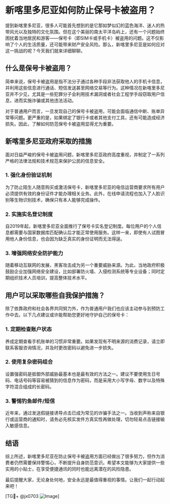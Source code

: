 # 新喀里多尼亚如何防止保号卡被盗用？

提到新喀里多尼亚，很多人可能首先想到的是它那如梦似幻的蓝色海洋、迷人的热带风光以及独特的文化氛围。但在这个美丽的南太平洋岛屿上，还有一个问题始终困扰着当地居民和游客——保号卡（即SIM卡或手机卡）被盗用的问题。这不仅影响了个人的生活质量，还可能带来财产安全风险。那么，新喀里多尼亚是如何应对这一挑战的呢？今天我们就来详细聊聊。

## 什么是保号卡被盗用？

简单来说，保号卡被盗用是指不法分子通过各种手段非法获取他人的手机卡信息，并利用这些信息进行通话、短信发送甚至网络交易等行为。这种情况在新喀里多尼亚并不少见，尤其是一些犯罪分子会利用技术漏洞或者社会工程学手段窃取用户信息，进而实施诈骗或其他违法活动。

对于普通用户而言，一旦发现自己的保号卡被盗用，可能会面临通信中断、账单异常等问题。更严重的是，如果绑定了银行卡或者其他支付工具，还有可能造成经济损失。因此，了解如何防范保号卡被盗用显得尤为重要。

## 新喀里多尼亚政府采取的措施

面对日益严峻的保号卡被盗用问题，新喀里多尼亚政府高度重视，并制定了一系列严格的法律法规和技术规范来保护公民的信息安全。

### 1. 强化身份验证机制

为了防止陌生人随意购买或激活保号卡，新喀里多尼亚的电信运营商要求所有用户必须提供有效的身份证件才能办理相关业务。此外，在线申请流程也加入了人脸识别等生物识别技术，确保只有本人能够完成操作。

### 2. 实施实名登记制度

自2019年起，新喀里多尼亚全面推行了保号卡实名登记制度。每位用户的个人信息都需要与国家数据库匹配确认后才能正常使用服务。这样一来，即使有人试图冒用他人身份信息，也会因为缺乏真实的身份证明而无法得逞。

### 3. 增强网络安全防护能力

随着移动互联网的发展，黑客攻击成为另一个重要威胁来源。为此，当地政府积极鼓励企业加强网络安全建设，比如部署防火墙、入侵检测系统等专业设备；同时定期组织技术人员培训，提高整体技术水平。

## 用户可以采取哪些自我保护措施？

除了依靠政府和社会各界共同努力外，作为普通用户我们也应该主动参与到预防工作中去。以下几点建议或许能帮助您更好地守护自己的保号卡：

### 1. 定期检查账户状态

养成定期查看手机账单的习惯非常重要。如果发现有不明来源的消费记录，请立即联系客服咨询情况，并及时更改密码以避免进一步损失。

### 2. 使用复杂密码组合

设置强密码是抵御外部威胁最基本也是最有效的方法之一。建议不要使用生日号码、电话号码等容易被猜到的信息作为密码，而是采用大小写字母、数字以及特殊字符混合组成的长密码。

### 3. 警惕钓鱼邮件/短信

近年来，通过发送假链接诱导点击已成为常见的诈骗手法之一。当收到声称来自银行或运营商的通知时，请务必先核实发件方真实性再做处理，切勿轻易点击链接输入敏感信息。

## 结语

综上所述，新喀里多尼亚在防止保号卡被盗用方面已经做出了很多努力，但作为消费者仍然需要保持警惕心，不断提升自身防范意识。希望本文能够为大家提供一些实用的小贴士，在享受便捷通讯的同时也能远离潜在的风险隐患。

最后提醒大家，无论身处何地，安全永远是最值得重视的事情。让我们一起行动起来吧！

[TG💪+ @jx0703 ![Image](https://github.com/user-attachments/assets/dbca1d08-cadb-493c-b0ec-ad6f7a83f270)]